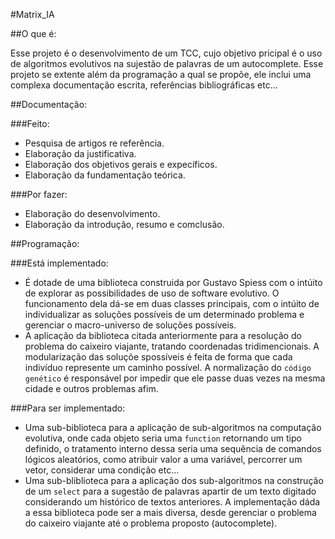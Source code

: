 #Matrix_IA

##O que é:

Esse projeto é o desenvolvimento de um TCC, cujo objetivo pricipal é o uso de algoritmos evolutivos na sujestão de palavras de um autocomplete. Esse projeto se extente além da programação a qual se propõe, ele inclui uma complexa documentação escrita, referências bibliográficas etc...

##Documentação:

###Feito:
- Pesquisa de artigos re referência.
- Elaboração da justificativa.
- Elaboração dos objetivos gerais e expecíficos.
- Elaboração da fundamentação teórica.

###Por fazer:
- Elaboração do desenvolvimento.
- Elaboração da introdução, resumo e comclusão.

##Programação:

###Está implementado:
- É dotade de uma biblioteca construida por Gustavo Spiess com o intúito de explorar as possibilidades de uso de software evolutivo. O funcionamento dela dá-se em duas classes principais, com o intúito de individualizar as soluções possíveis de um determinado problema e gerenciar o macro-universo de soluções possíveis.
- A aplicação da biblioteca citada anteriormente para a resolução do problema do caixeiro viajante, tratando coordenadas tridimencionais. A modularização das soluçõe spossíveis é feita de forma que cada indivíduo represente um caminho possível. A normalização do `código genético` é responsável por impedir que ele passe duas vezes na mesma cidade e outros problemas afim.

###Para ser implementado:
- Uma sub-biblioteca para a aplicação de sub-algoritmos na computação evolutiva, onde cada objeto seria uma `function` retornando um tipo definido, o tratamento interno dessa seria uma sequência de comandos lógicos aleatórios, como atribuir valor a uma variável, percorrer um vetor, considerar uma condição etc...
- Uma sub-bliblioteca para a aplicação dos sub-algoritmos na construção de um `select` para a sugestão de palavras apartir de um texto digitado considerando um histórico de textos anteriores.
A implementação dáda a essa biblioteca pode ser a mais diversa, desde gerenciar o problema do caixeiro viajante até o problema proposto (autocomplete).
